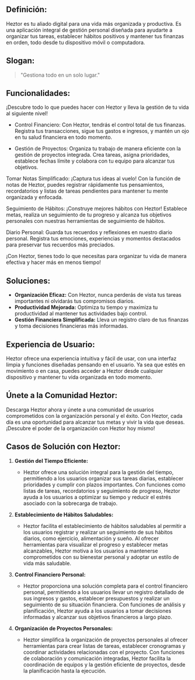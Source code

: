 ## **Definición:** 
Heztor es tu aliado digital para una vida más organizada y productiva. Es una aplicación integral de gestión personal diseñada para ayudarte a organizar tus tareas, establecer hábitos positivos y mantener tus finanzas en orden, todo desde tu dispositivo móvil o computadora.

## Slogan:

> "Gestiona todo en un solo lugar."

## **Funcionalidades:**

¡Descubre todo lo que puedes hacer con Heztor y lleva la gestión de tu vida al siguiente nivel!

- Control Financiero: Con Heztor, tendrás el control total de tus finanzas. Registra tus transacciones, sigue tus gastos e ingresos, y mantén un ojo en tu salud financiera en todo momento.

- Gestión de Proyectos: Organiza tu trabajo de manera eficiente con la gestión de proyectos integrada. Crea tareas, asigna prioridades, establece fechas límite y colabora con tu equipo para alcanzar tus objetivos.

Tomar Notas Simplificado: ¡Captura tus ideas al vuelo! Con la función de notas de Heztor, puedes registrar rápidamente tus pensamientos, recordatorios y listas de tareas pendientes para mantener tu mente organizada y enfocada.

Seguimiento de Hábitos: ¡Construye mejores hábitos con Heztor! Establece metas, realiza un seguimiento de tu progreso y alcanza tus objetivos personales con nuestras herramientas de seguimiento de hábitos.

Diario Personal: Guarda tus recuerdos y reflexiones en nuestro diario personal. Registra tus emociones, experiencias y momentos destacados para preservar tus recuerdos más preciados.

¡Con Heztor, tienes todo lo que necesitas para organizar tu vida de manera efectiva y hacer más en menos tiempo!

## **Soluciones:**

- **Organización Eficaz:** Con Heztor, nunca perderás de vista tus tareas importantes ni olvidarás tus compromisos diarios.
- **Productividad Mejorada:** Optimiza tu tiempo y maximiza tu productividad al mantener tus actividades bajo control.
- **Gestión Financiera Simplificada:** Lleva un registro claro de tus finanzas y toma decisiones financieras más informadas.

## **Experiencia de Usuario:** 
Heztor ofrece una experiencia intuitiva y fácil de usar, con una interfaz limpia y funciones diseñadas pensando en el usuario. Ya sea que estés en movimiento o en casa, puedes acceder a Heztor desde cualquier dispositivo y mantener tu vida organizada en todo momento.

## **Únete a la Comunidad Heztor:** 
Descarga Heztor ahora y únete a una comunidad de usuarios comprometidos con la organización personal y el éxito. Con Heztor, cada día es una oportunidad para alcanzar tus metas y vivir la vida que deseas. ¡Descubre el poder de la organización con Heztor hoy mismo!

## **Casos de Solución con Heztor:**

1. **Gestión del Tiempo Eficiente:**
    
    - Heztor ofrece una solución integral para la gestión del tiempo, permitiendo a los usuarios organizar sus tareas diarias, establecer prioridades y cumplir con plazos importantes. Con funciones como listas de tareas, recordatorios y seguimiento de progreso, Heztor ayuda a los usuarios a optimizar su tiempo y reducir el estrés asociado con la sobrecarga de trabajo.
2. **Establecimiento de Hábitos Saludables:**
    
    - Heztor facilita el establecimiento de hábitos saludables al permitir a los usuarios registrar y realizar un seguimiento de sus hábitos diarios, como ejercicio, alimentación y sueño. Al ofrecer herramientas para visualizar el progreso y establecer metas alcanzables, Heztor motiva a los usuarios a mantenerse comprometidos con su bienestar personal y adoptar un estilo de vida más saludable.
3. **Control Financiero Personal:**
    
    - Heztor proporciona una solución completa para el control financiero personal, permitiendo a los usuarios llevar un registro detallado de sus ingresos y gastos, establecer presupuestos y realizar un seguimiento de su situación financiera. Con funciones de análisis y planificación, Heztor ayuda a los usuarios a tomar decisiones informadas y alcanzar sus objetivos financieros a largo plazo.
4. **Organización de Proyectos Personales:**
    
    - Heztor simplifica la organización de proyectos personales al ofrecer herramientas para crear listas de tareas, establecer cronogramas y coordinar actividades relacionadas con el proyecto. Con funciones de colaboración y comunicación integradas, Heztor facilita la coordinación de equipos y la gestión eficiente de proyectos, desde la planificación hasta la ejecución.

